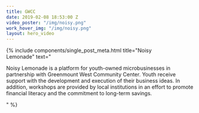 ```yaml
---
title: GWCC
date: 2019-02-08 18:53:00 Z
video_poster: "/img/noisy.png"
work_hover_img: "/img/noisy.png"
layout: hero_video
---
```


<div class="single_post_wrapper">
	{% include components/single_post_meta.html
		title="Noisy<br/>Lemonade"
		text="<p>Noisy Lemonade is a platform for youth-owned microbusinesses in partnership with Greenmount West Community Center. Youth receive support with the development and execution of their business ideas. In addition, workshops are provided by local institutions in an effort to promote financial literacy and the commitment to long-term savings.</p>"
	%}
</div>